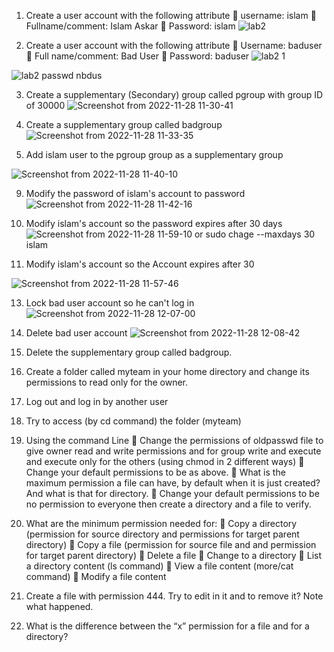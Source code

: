 1. Create a user account with the following attribute
 username: islam
 Fullname/comment: Islam Askar
 Password: islam
![lab2](https://user-images.githubusercontent.com/96814665/204120534-e4087656-1fa7-4b2f-bb46-9223613d563d.png)



2. Create a user account with the following attribute
 Username: baduser
 Full name/comment: Bad User
 Password: baduser
![lab2 1](https://user-images.githubusercontent.com/96814665/204120574-85fd5c94-50e2-4531-bdab-98ff4d81200b.png)

![lab2 passwd nbdus](https://user-images.githubusercontent.com/96814665/204120583-738b98c4-0452-4876-86d3-a3738ddd8582.png)


3. Create a supplementary (Secondary) group called pgroup with group ID of 30000
![Screenshot from 2022-11-28 11-30-41](https://user-images.githubusercontent.com/96814665/204242773-91e542dc-8504-41c1-b8cd-8bfd41cdf7b8.png)





5. Create a supplementary group called badgroup
![Screenshot from 2022-11-28 11-33-35](https://user-images.githubusercontent.com/96814665/204243281-5542d454-8206-48da-ae07-221a73567483.png)



7. Add islam user to the pgroup group as a supplementary group

![Screenshot from 2022-11-28 11-40-10](https://user-images.githubusercontent.com/96814665/204244817-aa7e03ac-f9b9-41d4-857b-01e1132dc45d.png)


9. Modify the password of islam's account to password
![Screenshot from 2022-11-28 11-42-16](https://user-images.githubusercontent.com/96814665/204245241-4749daf9-5779-4a8b-95bb-776a5a0bd83a.png)




11. Modify islam's account so the password expires after 30 days![Screenshot from 2022-11-28 11-59-10](https://user-images.githubusercontent.com/96814665/204249050-8e63b725-6e6e-43b6-9f11-c8db9935a1fd.png)
 or sudo chage --maxdays 30 islam 



11. Modify islam's account so the Account expires after 30 
 
   ![Screenshot from 2022-11-28 11-57-46](https://user-images.githubusercontent.com/96814665/204248727-b187d5b1-e2fb-40b8-ba8b-55b34d8d9311.png)



13. Lock bad user account so he can't log in
![Screenshot from 2022-11-28 12-07-00](https://user-images.githubusercontent.com/96814665/204250614-63dd983b-6778-4db5-affa-19d97395a6d8.png)



15. Delete bad user account
![Screenshot from 2022-11-28 12-08-42](https://user-images.githubusercontent.com/96814665/204251166-618dcb91-2d59-449b-9d8a-2aa568bfe5a2.png)



17. Delete the supplementary group called badgroup.



19. Create a folder called myteam in your home directory and change its permissions to
read only for the owner.




14. Log out and log in by another user



16. Try to access (by cd command) the folder (myteam)


18. Using the command Line
 Change the permissions of oldpasswd file to give owner read and write
permissions and for group write and execute and execute only for the others
(using chmod in 2 different ways)
 Change your default permissions to be as above.
 What is the maximum permission a file can have, by default when it is just
created? And what is that for directory.
 Change your default permissions to be no permission to everyone then create a
directory and a file to verify.

17. What are the minimum permission needed for:
 Copy a directory (permission for source directory and permissions for target
parent directory)
 Copy a file (permission for source file and and permission for target parent
directory)
 Delete a file
 Change to a directory
 List a directory content (ls command)
 View a file content (more/cat command)
 Modify a file content
18. Create a file with permission 444. Try to edit in it and to remove it? Note what
happened.
19. What is the difference between the “x” permission for a file and for a
directory?
